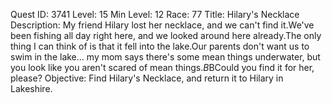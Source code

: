 Quest ID: 3741
Level: 15
Min Level: 12
Race: 77
Title: Hilary's Necklace
Description: My friend Hilary lost her necklace, and we can't find it.We've been fishing all day right here, and we looked around here already.The only thing I can think of is that it fell into the lake.Our parents don't want us to swim in the lake... my mom says there's some mean things underwater, but you look like you aren't scared of mean things.$B$BCould you find it for her, please?
Objective: Find Hilary's Necklace, and return it to Hilary in Lakeshire.
